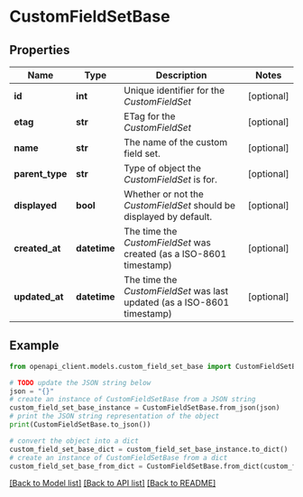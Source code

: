 # CustomFieldSetBase


## Properties

Name | Type | Description | Notes
------------ | ------------- | ------------- | -------------
**id** | **int** | Unique identifier for the *CustomFieldSet* | [optional] 
**etag** | **str** | ETag for the *CustomFieldSet* | [optional] 
**name** | **str** | The name of the custom field set. | [optional] 
**parent_type** | **str** | Type of object the *CustomFieldSet* is for. | [optional] 
**displayed** | **bool** | Whether or not the *CustomFieldSet* should be displayed by default. | [optional] 
**created_at** | **datetime** | The time the *CustomFieldSet* was created (as a ISO-8601 timestamp) | [optional] 
**updated_at** | **datetime** | The time the *CustomFieldSet* was last updated (as a ISO-8601 timestamp) | [optional] 

## Example

```python
from openapi_client.models.custom_field_set_base import CustomFieldSetBase

# TODO update the JSON string below
json = "{}"
# create an instance of CustomFieldSetBase from a JSON string
custom_field_set_base_instance = CustomFieldSetBase.from_json(json)
# print the JSON string representation of the object
print(CustomFieldSetBase.to_json())

# convert the object into a dict
custom_field_set_base_dict = custom_field_set_base_instance.to_dict()
# create an instance of CustomFieldSetBase from a dict
custom_field_set_base_from_dict = CustomFieldSetBase.from_dict(custom_field_set_base_dict)
```
[[Back to Model list]](../README.md#documentation-for-models) [[Back to API list]](../README.md#documentation-for-api-endpoints) [[Back to README]](../README.md)


